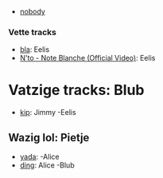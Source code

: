 - [nobody](nothing)

### Vette tracks
- [bla](https://github.com/Eelis/bla/blob/master/bla.mp3): Eelis
- [N'to - Note Blanche (Official Video)](https://www.youtube.com/watch?v=6fpQtKP92BI): Eelis

# Vatzige tracks: Blub
- [kip](vis): Jimmy -Eelis

## Wazig lol: Pietje
- [yada](bla): -Alice
- [ding](dong): Alice -Blub
